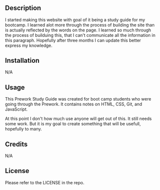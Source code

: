 # <Prework Study Guide Webpage>

## Description

I started making this website with goal of it being a study guide for my bootcamp. I learned alot more through the process of building the site than is actually reflected by the words on the page. I learned so much through the process of builduing this, that I can't communicate all the information in this paragraph. Hopefully after three months I can update this better express my knowledge.

## Installation

N/A

## Usage

This Prework Study Guide was created for boot camp students who were going through the Prework. It contains notes on HTML, CSS, Git, and JavaScript.

At this point I don't how much use anyone will get out of this. It still needs some work. But it is my goal to create something that will be usefull, hopefully to many.


## Credits

N/A

## License

Please refer to the LICENSE in the repo.

